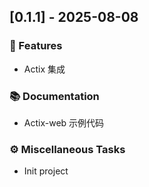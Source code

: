 ## [0.1.1] - 2025-08-08

### 🚀 Features

- Actix 集成

### 📚 Documentation

- Actix-web 示例代码

### ⚙️ Miscellaneous Tasks

- Init project
